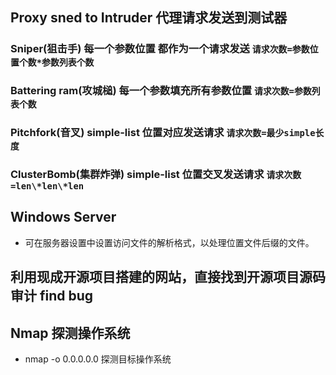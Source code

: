 ## Proxy sned to Intruder 代理请求发送到测试器
  ### Sniper(狙击手) 每一个参数位置 都作为一个请求发送 `请求次数=参数位置个数*参数列表个数`
  ### Battering ram(攻城槌) 每一个参数填充所有参数位置 `请求次数=参数列表个数`
  ### Pitchfork(音叉) simple-list 位置对应发送请求 `请求次数=最少simple长度`
  ### ClusterBomb(集群炸弹) simple-list 位置交叉发送请求 `请求次数=len\*len\*len`


## Windows Server
  + 可在服务器设置中设置访问文件的解析格式，以处理位置文件后缀的文件。



## 利用现成开源项目搭建的网站，直接找到开源项目源码审计 find bug

## Nmap 探测操作系统
  + nmap -o 0.0.0.0.0  探测目标操作系统

